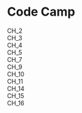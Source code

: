 # Code Camp
 CH_2 </br>
 CH_3 </br>
 CH_4 </br>
 CH_5 </br>
 CH_7 </br>
 CH_9 </br>
 CH_10 </br>
 CH_11 </br>
 CH_14 </br>
 CH_15 </br>
 CH_16 </br>
 
